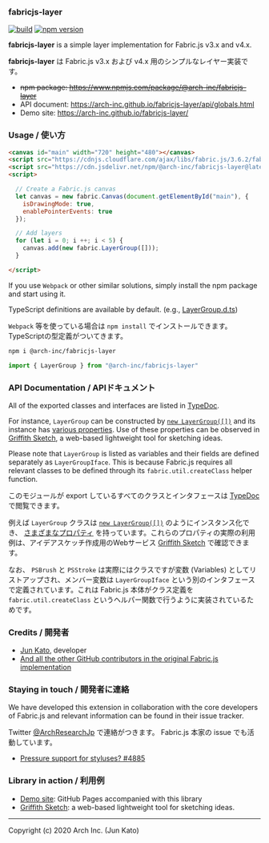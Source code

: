 ### fabricjs-layer

[![build](https://github.com/arch-inc/fabricjs-layer/workflows/npm-publish-gpr/badge.svg)](https://github.com/arch-inc/fabricjs-layer/actions?query=workflow%3Anpm-publish-gpr)
[![npm version](https://img.shields.io/npm/v/@arch-inc/fabricjs-layer)](https://www.npmjs.com/package/@arch-inc/fabricjs-layer)

**fabricjs-layer** is a simple layer implementation for Fabric.js v3.x and v4.x.

**fabricjs-layer** は Fabric.js  v3.x および v4.x 用のシンプルなレイヤー実装です。

- ~~npm package: https://www.npmjs.com/package/@arch-inc/fabricjs-layer~~
- API document: https://arch-inc.github.io/fabricjs-layer/api/globals.html
- Demo site: https://arch-inc.github.io/fabricjs-layer/

### Usage / 使い方

```html
<canvas id="main" width="720" height="480"></canvas>
<script src="https://cdnjs.cloudflare.com/ajax/libs/fabric.js/3.6.2/fabric.min.js"></script>
<script src="https://cdn.jsdelivr.net/npm/@arch-inc/fabricjs-layer@latest/dist/index.js"></script>
<script>

  // Create a Fabric.js canvas
  let canvas = new fabric.Canvas(document.getElementById("main"), {
    isDrawingMode: true,
    enablePointerEvents: true
  });

  // Add layers
  for (let i = 0; i ++; i < 5) {
    canvas.add(new fabric.LayerGroup([]));
  }

</script>
```

If you use `Webpack` or other similar solutions, simply install the npm package and start using it.

TypeScript definitions are available by default. (e.g., [LayerGroup.d.ts](https://cdn.jsdelivr.net/npm/@arch-inc/fabricjs-layer@latest/dist/LayerGroup.d.ts))

`Webpack` 等を使っている場合は `npm install` でインストールできます。TypeScriptの型定義がついてきます。

```sh
npm i @arch-inc/fabricjs-layer
```

```javascript
import { LayerGroup } from "@arch-inc/fabricjs-layer"
```

### API Documentation / APIドキュメント

All of the exported classes and interfaces are listed in [TypeDoc](https://arch-inc.github.io/fabricjs-layer/api/globals.html).

For instance, `LayerGroup` can be constructed by [`new LayerGroup([])`](https://arch-inc.github.io/fabricjs-layer/api/globals.html#layergroup) and its instance has [various properties](https://arch-inc.github.io/fabricjs-layer/api/interfaces/layergroupiface.html). Use of these properties can be observed in [Griffith Sketch](https://gs.archinc.jp/), a web-based lightweight tool for sketching ideas.

Please note that `LayerGroup` is listed as variables and their fields are defined separately as `LayerGroupIface`. This is because Fabric.js requires all relevant classes to be defined through its `fabric.util.createClass` helper function.

このモジュールが export しているすべてのクラスとインタフェースは [TypeDoc](https://arch-inc.github.io/fabricjs-layer/api/globals.html) で閲覧できます。

例えば `LayerGroup` クラスは [`new LayerGroup([])`](https://arch-inc.github.io/fabricjs-layer/api/globals.html#layergroup) のようにインスタンス化でき、 [さまざまなプロパティ](https://arch-inc.github.io/fabricjs-layer/api/interfaces/layergroupiface.html) を持っています。これらのプロパティの実際の利用例は、アイデアスケッチ作成用のWebサービス [Griffith Sketch](https://gs.archinc.jp/) で確認できます。

なお、 `PSBrush` と `PSStroke` は実際にはクラスですが変数 (Variables) としてリストアップされ、メンバー変数は `LayerGroupIface` という別のインタフェースで定義されています。これは Fabric.js 本体がクラス定義を `fabric.util.createClass` というヘルパー関数で行うように実装されているためです。

### Credits / 開発者

- [Jun Kato](https://junkato.jp), developer
- [And all the other GitHub contributors in the original Fabric.js implementation](https://github.com/fabricjs/fabric.js/graphs/contributors)

### Staying in touch / 開発者に連絡

We have developed this extension in collaboration with the core developers of Fabric.js and relevant information can be found in their issue tracker.

Twitter [@ArchResearchJp](https://twitter.com/ArchResearchJp) で連絡がつきます。 Fabric.js 本家の issue でも活動しています。

- [Pressure support for styluses? #4885
](https://github.com/fabricjs/fabric.js/issues/4885)

### Library in action / 利用例

- [Demo site](https://arch-inc.github.io/fabricjs-layer/): GitHub Pages accompanied with this library
- [Griffith Sketch](https://gs.archinc.jp/): a web-based lightweight tool for sketching ideas.

---
Copyright (c) 2020 Arch Inc. (Jun Kato)